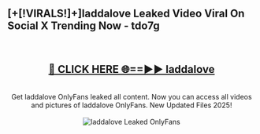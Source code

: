 <h2>[+[!VIRALS!]+]laddalove Leaked Video Viral On Social X Trending Now - tdo7g</h2>
<br>
<div align="center">
<h2><a href="https://libra.edu.pl?laddalove" rel="nofollow">🔴 CLICK HERE 🌐==►► laddalove</a></h2>
<br>
Get laddalove OnlyFans leaked all content. Now you can access all videos and pictures of laddalove OnlyFans. New Updated Files 2025!
<br>
<br>
<a href="https://libra.edu.pl?laddalove" rel="nofollow" data-target="animated-image.originalLink"><img src="https://i.ibb.co.com/WyWwxjT/player-gif2.gif" alt="laddalove Leaked OnlyFans" style="max-width: 100%; display: inline-block;" data-target="animated-image.originalImage"></a>
</div>
<br>